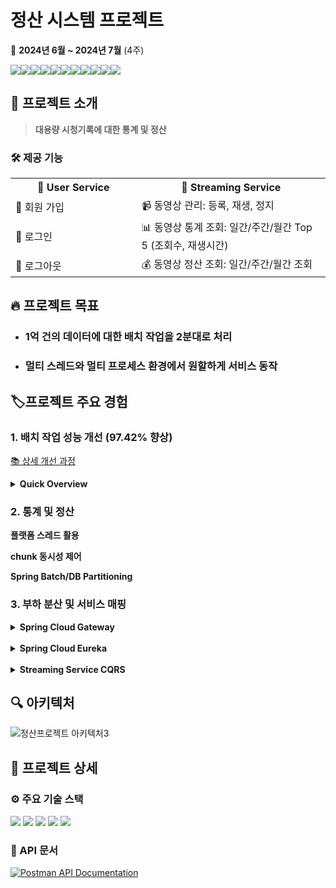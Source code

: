 # 정산 시스템 프로젝트

📅 **2024년 6월 ~ 2024년 7월** (4주)

<img src="https://img.shields.io/badge/Spring Boot-6DB33F?style=for-the-badge&logo=Spring Boot&logoColor=white"><img src="https://img.shields.io/badge/Spring%20Batch-6DB33F?style=for-the-badge&logo=spring&logoColor=white"><img src="https://img.shields.io/badge/Spring Cloud-6DB33F?style=for-the-badge&logo= &logoColor=white"><img src="https://img.shields.io/badge/Spring Security-6DB33F?style=for-the-badge&logo=Spring Security&logoColor=white"><img src="https://img.shields.io/badge/JPA-59666C?style=for-the-badge&logo=Hibernate&logoColor=white"><img src="https://img.shields.io/badge/QueryDSL-0769AD?style=for-the-badge&logo=Java&logoColor=white"><img src="https://img.shields.io/badge/MySQL-4479A1?style=for-the-badge&logo=MySQL&logoColor=white"><img src="https://img.shields.io/badge/Docker-2496ED?style=for-the-badge&logo=Docker&logoColor=white"><img src="https://img.shields.io/badge/Prometheus-E6522C?style=for-the-badge&logo=Prometheus&logoColor=white"><img src="https://img.shields.io/badge/Grafana-F46800?style=for-the-badge&logo=Grafana&logoColor=white"><img src="https://img.shields.io/badge/GitHub Actions-2088FF?style=for-the-badge&logo=GitHub Actions&logoColor=white">


## 📌 프로젝트 소개
> **대용량 시청기록에 대한 통계 및 정산**

### 🛠️ 제공 기능

<table style="width: 100%;">
  <tr>
    <th style="width: 40%;">👥 User Service</th>
    <th style="width: 60%;">🎥 Streaming Service</th>
  </tr>
  <tr>
    <td>👤 회원 가입</td>
    <td>📹 동영상 관리: 등록, 재생, 정지</td>
  </tr>
  <tr>
    <td>🔐 로그인</td>
    <td>📊 동영상 통계 조회: 일간/주간/월간 Top 5 (조회수, 재생시간)</td>
  </tr>
  <tr>
    <td>🚪 로그아웃</td>
    <td>💰 동영상 정산 조회: 일간/주간/월간 조회</td>
  </tr>
</table>

## 🔥 프로젝트 목표
-  ### 1억 건의 데이터에 대한 배치 작업을 2분대로 처리
- ### 멀티 스레드와 멀티 프로세스 환경에서 원할하게 서비스 동작

## 🏷️프로젝트 주요 경험 

### 1. 배치 작업 성능 개선 (97.42% 향상)
[📚 상세 개선 과정](https://www.notion.so/9e7b94b212764f31b2f76cc9dc8a7a8f)

<details>
<summary><strong>Quick Overview</strong></summary>

### 📊 최종 성능
✅ **1억 건 기준 실측 결과: 2m3s895ms**

### 📈 성능 개선 추이

| 단계 | 데이터 규모 | 처리 시간 | 개선율 |
|------|------------|-----------|--------|
| 최적화 전 | 5천만 건 | 40분+ | - |
| 1차 최적화 | 5천만 건 | 37분 12초 | 7%+ ↓ |
| 2차 최적화 | 5천만 건 | 10분 40초 | 73.33% ↓ |
| 3차 최적화 | 5천만 건 | 1분 1초 (추정)* | 97.42% ↓ |

*3차 최적화 결과는 1억 건 기준 실측치를 바탕으로 5천만 건에 대해 선형적으로 추정한 값입니다.

### 🚀 주요 개선 포인트
1. **1차 최적화**: Spring Batch 파티셔닝 도입, Chunk 크기 최적화
2. **2차 최적화**: 데이터베이스 인덱싱, 쿼리 최적화
3. **3차 최적화**: JPA 제거, JDBC 직접 사용, 벌크 연산 적용

</details>



### 2. 통계 및 정산 
**플랫폼 스레드 활용**

**chunk 동시성 제어**

**Spring Batch/DB Partitioning**

### 3. 부하 분산 및 서비스 매핑 
<details>
<summary><b>Spring Cloud Gateway</b></summary>
<ul>
<li>중앙 집중식 인증 및 권한 부여, JWT 토큰 검증</li>
<li>로드 밸런싱: 라운드 로빈 방식으로 트래픽 분산</li>
</ul>
</details>

<br>

<details>
<summary><b>Spring Cloud Eureka</b></summary>
<ul>
<li>Eureka 서비스 ID를 활용한 자동 서비스 매핑
<ul>
<li>Eureka에 등록된 서비스 ID를 활용하여 요청을 자동으로 해당 서비스로 매핑</li>
<li>streaming-service 멀티 프로세스를 동일한 serviceId로 매핑하여 효율적인 부하 분산</li>
</ul>
</li>
<li>Eureka Server를 통한 서비스 디스커버리
<ul>
<li>서비스 자동 등록 및 검색</li>
<li>서비스 헬스 체크 및 실시간 상태 모니터링</li>
</ul>
</li>
</ul>
</details>

<br>

<details>
<summary><b>Streaming Service CQRS</b></summary>
<ul>
<li>CQRS (Command Query Responsibility Segregation) 패턴 적용
<ul>
<li>명령(쓰기 작업)과 조회(읽기 작업)의 책임 분리</li>
</ul>
</li>
<li>DB Main-Replica 구조 구현
<ul>
<li>Main DB: 쓰기 작업 전담, 데이터 일관성 보장</li>
<li>Replica DB: 읽기 작업 전담, 조회 성능 최적화</li>
<li>DB 간 ROW단위 실시간 동기화로 데이터 정합성 유지</li>
</ul>
</li>
<li>트래픽 분산 및 가용성 향상
<ul>
<li>읽기 작업의 부하를 Replica DB로 분산</li>
</ul>
</li>
</ul>
</details>


## 🔍 아키텍처
![정산프로젝트 아키텍처3](https://github.com/user-attachments/assets/e8a2cd35-44b2-4e3d-aacc-69beb6342018)

## 📃 프로젝트 상세

### ⚙️️ 주요 기술 스택

<img src="https://img.shields.io/badge/Java-21-007396?style=for-the-badge&logo=java&logoColor=white">
<img src="https://img.shields.io/badge/Spring%20Boot-3.3.1-6DB33F?style=for-the-badge&logo=spring-boot&logoColor=white">
<img src="https://img.shields.io/badge/Spring%20Cloud%20Gateway-4.1.4-6DB33F?style=for-the-badge&logo=spring&logoColor=white">
<img src="https://img.shields.io/badge/Spring%20Cloud%20Eureka-4.1.2-6DB33F?style=for-the-badge&logo=spring&logoColor=white">
<img src="https://img.shields.io/badge/Gradle-8.8-02303A?style=for-the-badge&logo=gradle&logoColor=white">

### 📘 API 문서

[![Postman API Documentation](https://img.shields.io/badge/Postman-API%20Documentation-orange?style=for-the-badge&logo=postman)](https://documenter.getpostman.com/view/27591971/2sA3XWdKBy)

